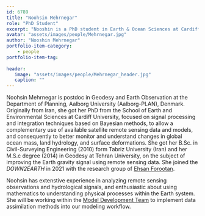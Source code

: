 ```yaml
---
id: 6789
title: "Noohsin Mehrnegar"
role: "PhD Student"
excerpt: "Nooshin is a PhD student in Earth & Ocean Sciences at Cardiff."
avatar: "assets/images/people/Mehrnegar.jpg"
author: "Nooshin Mehrnegar"
portfolio-item-category:
    - people
portfolio-item-tag:
    
header:
   image: "assets/images/people/Mehrnegar_header.jpg"
   caption: ""
---
```


Noohsin Mehrnegar is postdoc in Geodesy and Earth Observation at the Department of Planning, Aalborg University (Aalborg-PLAN), Denmark. Originally from Iran, she got her PhD from the School of Earth and Environmental Sciences at Cardiff University, focused on signal processing and integration techniques based on Bayesian methods, to allow a complementary use of available satellite remote sensing data and models, and consequently to better monitor and understand changes in global ocean mass, land hydrology, and surface deformations. She got her B.Sc. in Civil-Surveying Engineering (2010) form Tabriz University (Iran) and her M.S.c degree (2014) in Geodesy at Tehran University, on the subject of improving the Earth gravity signal using remote sensing data. She joined the _DOWN2EARTH_ in 2021 with the research group of [Ehsan Forootan](https://www.uni-hohenheim.de/en/organization/person/dr-ing-ehsan-forootan).

Noohsin has extenstive experience in analyzing remote sensing observations and hydrological signals, and enthusiastic about using mathematics to understanding physical processes within the Earth system. She will be working within the [Model Development Team](http://down2earthproject.org/model_development/) to implement data assimilation methods into our modeling workflow. 


